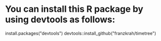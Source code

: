 # You can install this R package by using devtools as follows:

install.packages("devtools")
devtools::install_github("franzkrah/timetree")
